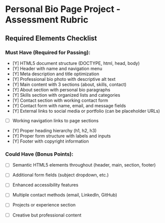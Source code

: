 
# Personal Bio Page Project - Assessment Rubric

## **Required Elements Checklist**

### **Must Have (Required for Passing):**
- [Y] HTML5 document structure (DOCTYPE, html, head, body)
- [Y] Header with name and navigation menu
- [Y] Meta description and title optimization
- [Y] Professional bio photo with descriptive alt text
- [Y] Main content with 3 sections (about, skills, contact)
- [Y] About section with personal bio paragraphs
- [Y] Skills section with organized lists and categories
- [Y] Contact section with working contact form
- [Y] Contact form with name, email, and message fields
- [Y] External links to social media or portfolio (can be placeholder URLs)
- [ ] Working navigation links to page sections
- [Y] Proper heading hierarchy (h1, h2, h3)
- [Y] Proper form structure with labels and inputs
- [Y] Footer with copyright information

### **Could Have (Bonus Points):**
- [ ] Semantic HTML5 elements throughout (header, main, section, footer)
- [ ] Additional form fields (subject dropdown, etc.)
- [ ] Enhanced accessibility features
- [ ] Multiple contact methods (email, LinkedIn, GitHub)
- [ ] Projects or experience section
- [ ] Creative but professional content

